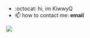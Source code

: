 - :octocat: hi, im KiwwyQ
- 📫 how to contact me:<b> email </b>
<img src="https://img.shields.io/github/followers/KiwwyQ?style=social"/>

<!---
KiwwyQ/KiwwyQ is a ✨ special ✨ repository because its `README.md` (this file) appears on your GitHub profile.
You can click the Preview link to take a look at your changes.
--->
